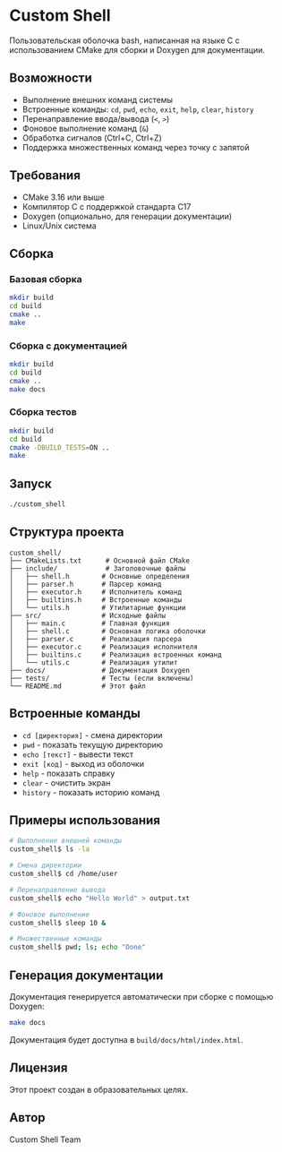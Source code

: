 # Custom Shell

Пользовательская оболочка bash, написанная на языке C с использованием CMake для сборки и Doxygen для документации.

## Возможности

- Выполнение внешних команд системы
- Встроенные команды: `cd`, `pwd`, `echo`, `exit`, `help`, `clear`, `history`
- Перенаправление ввода/вывода (`<`, `>`)
- Фоновое выполнение команд (`&`)
- Обработка сигналов (Ctrl+C, Ctrl+Z)
- Поддержка множественных команд через точку с запятой

## Требования

- CMake 3.16 или выше
- Компилятор C с поддержкой стандарта C17
- Doxygen (опционально, для генерации документации)
- Linux/Unix система

## Сборка

### Базовая сборка

```bash
mkdir build
cd build
cmake ..
make
```

### Сборка с документацией

```bash
mkdir build
cd build
cmake ..
make docs
```

### Сборка тестов

```bash
mkdir build
cd build
cmake -DBUILD_TESTS=ON ..
make
```

## Запуск

```bash
./custom_shell
```

## Структура проекта

```
custom_shell/
├── CMakeLists.txt      # Основной файл CMake
├── include/            # Заголовочные файлы
│   ├── shell.h        # Основные определения
│   ├── parser.h       # Парсер команд
│   ├── executor.h     # Исполнитель команд
│   ├── builtins.h     # Встроенные команды
│   └── utils.h        # Утилитарные функции
├── src/               # Исходные файлы
│   ├── main.c         # Главная функция
│   ├── shell.c        # Основная логика оболочки
│   ├── parser.c       # Реализация парсера
│   ├── executor.c     # Реализация исполнителя
│   ├── builtins.c     # Реализация встроенных команд
│   └── utils.c        # Реализация утилит
├── docs/              # Документация Doxygen
├── tests/             # Тесты (если включены)
└── README.md          # Этот файл
```

## Встроенные команды

- `cd [директория]` - смена директории
- `pwd` - показать текущую директорию
- `echo [текст]` - вывести текст
- `exit [код]` - выход из оболочки
- `help` - показать справку
- `clear` - очистить экран
- `history` - показать историю команд

## Примеры использования

```bash
# Выполнение внешней команды
custom_shell$ ls -la

# Смена директории
custom_shell$ cd /home/user

# Перенаправление вывода
custom_shell$ echo "Hello World" > output.txt

# Фоновое выполнение
custom_shell$ sleep 10 &

# Множественные команды
custom_shell$ pwd; ls; echo "Done"
```

## Генерация документации

Документация генерируется автоматически при сборке с помощью Doxygen:

```bash
make docs
```

Документация будет доступна в `build/docs/html/index.html`.

## Лицензия

Этот проект создан в образовательных целях.

## Автор

Custom Shell Team

